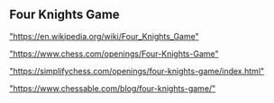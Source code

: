 <h2>Four Knights Game</h2>
<p><a href="https://en.wikipedia.org/wiki/Four_Knights_Game">"https://en.wikipedia.org/wiki/Four_Knights_Game"</a></p>

<p><a href="https://www.chess.com/openings/Four-Knights-Game">"https://www.chess.com/openings/Four-Knights-Game"</a></p>

<p><a href="https://simplifychess.com/openings/four-knights-game/index.html">"https://simplifychess.com/openings/four-knights-game/index.html"</a></p>

<p><a href="https://www.chessable.com/blog/four-knights-game/">"https://www.chessable.com/blog/four-knights-game/"</a></p>

